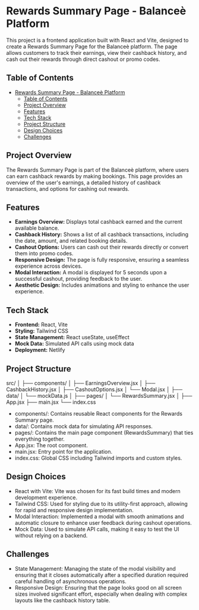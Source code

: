 # Rewards Summary Page - Balanceè Platform

This project is a frontend application built with React and Vite, designed to create a Rewards Summary Page for the Balanceè platform. The page allows customers to track their earnings, view their cashback history, and cash out their rewards through direct cashout or promo codes.

## Table of Contents

- [Rewards Summary Page - Balanceè Platform](#rewards-summary-page---balanceè-platform)
  - [Table of Contents](#table-of-contents)
  - [Project Overview](#project-overview)
  - [Features](#features)
  - [Tech Stack](#tech-stack)
  - [Project Structure](#project-structure)
  - [Design Choices](#design-choices)
  - [Challenges](#challenges)

## Project Overview

The Rewards Summary Page is part of the Balanceè platform, where users can earn cashback rewards by making bookings. This page provides an overview of the user's earnings, a detailed history of cashback transactions, and options for cashing out rewards.

## Features

- **Earnings Overview:** Displays total cashback earned and the current available balance.
- **Cashback History:** Shows a list of all cashback transactions, including the date, amount, and related booking details.
- **Cashout Options:** Users can cash out their rewards directly or convert them into promo codes.
- **Responsive Design:** The page is fully responsive, ensuring a seamless experience across devices.
- **Modal Interaction:** A modal is displayed for 5 seconds upon a successful cashout, providing feedback to the user.
- **Aesthetic Design:** Includes animations and styling to enhance the user experience.

## Tech Stack

- **Frontend:** React, Vite
- **Styling:** Tailwind CSS
- **State Management:** React useState, useEffect
- **Mock Data:** Simulated API calls using mock data
- **Deployment:** Netlify

## Project Structure

src/
│
├── components/
│ ├── EarningsOverview.jsx
│ ├── CashbackHistory.jsx
│ ├── CashoutOptions.jsx
│ └── Modal.jsx
│
├── data/
│ └── mockData.js
│
├── pages/
│ └── RewardsSummary.jsx
│
├── App.jsx
├── main.jsx
└── index.css

- components/: Contains reusable React components for the Rewards Summary page.
- data/: Contains mock data for simulating API responses.
- pages/: Contains the main page component (RewardsSummary) that ties everything together.
- App.jsx: The root component.
- main.jsx: Entry point for the application.
- index.css: Global CSS including Tailwind imports and custom styles.

## Design Choices

- React with Vite: Vite was chosen for its fast build times and modern development experience.
- Tailwind CSS: Used for styling due to its utility-first approach, allowing for rapid and responsive design implementation.
- Modal Interaction: Implemented a modal with smooth animations and automatic closure to enhance user feedback during cashout operations.
- Mock Data: Used to simulate API calls, making it easy to test the UI without relying on a backend.

## Challenges

- State Management: Managing the state of the modal visibility and ensuring that it closes automatically after a specified duration required careful handling of asynchronous operations.
- Responsive Design: Ensuring that the page looks good on all screen sizes involved significant effort, especially when dealing with complex layouts like the cashback history table.
